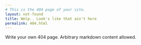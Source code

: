 ```yaml
---
# This is the 404 page of your site.
layout: not-found
title: Welp.. Look's like that ain't here
permalink: 404.html
---
```


Write your own 404 page. Arbitrary markdown content allowed.
